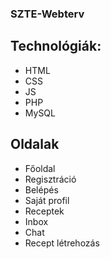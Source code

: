 ### SZTE-Webterv

## Technológiák:
 - HTML
 - CSS
 - JS
 - PHP
 - MySQL

 ## Oldalak
  - Főoldal
  - Regisztráció
  - Belépés
  - Saját profil
  - Receptek
  - Inbox
  - Chat
  - Recept létrehozás
